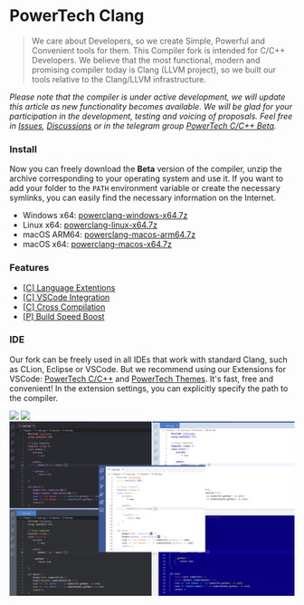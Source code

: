 # PowerTech Clang
>We care about Developers, so we create Simple, Powerful and Convenient tools for them. This Compiler fork is intended for C/C++ Developers. We believe that the most functional, modern and promising compiler today is Clang (LLVM project), so we built our tools relative to the Clang/LLVM infrastructure.

*Please note that the compiler is under active development, we will update this article as new functionality becomes available. We will be glad for your participation in the development, testing and voicing of proposals. Feel free in [Issues](https://github.com/powertech-center/clang/issues), [Discussions](https://github.com/powertech-center/clang/discussions) or in the telegram group [PowerTech C/C++ Beta](https://t.me/powercpp_beta).*

### Install
Now you can freely download the **Beta** version of the compiler, unzip the archive corresponding to your operating system and use it. If you want to add your folder to the `PATH` environment variable or create the necessary symlinks, you can easily find the necessary information on the Internet.
* Windows x64: [powerclang-windows-x64.7z](https://github.com/powertech-center/clang/raw/beta/data/beta/powerclang-windows-x64.7z)
* Linux x64: [powerclang-linux-x64.7z](https://github.com/powertech-center/clang/raw/beta/data/beta/powerclang-linux-x64.7z)
* macOS ARM64: [powerclang-macos-arm64.7z](https://github.com/powertech-center/clang/raw/beta/data/beta/powerclang-macos-arm64.7z)
* macOS x64: [powerclang-macos-x64.7z](https://github.com/powertech-center/clang/raw/beta/data/beta/powerclang-macos-x64.7z)

### Features
* [[C] Language Extentions](/doc/language-extentions.md)
* [[C] VSCode Integration](/doc/vscode-integration.md)
* [[C] Cross Compilation](/doc/cross-compilation.md)
* [[P] Build Speed Boost](/doc/build-speed-boost.md)

### IDE
Our fork can be freely used in all IDEs that work with standard Clang, such as CLion, Eclipse or VSCode. But we recommend using our Extensions for VSCode: [PowerTech C/C++](https://marketplace.visualstudio.com/items?itemName=PowerTech.powercpp) and [PowerTech Themes](https://marketplace.visualstudio.com/items?itemName=PowerTech.powerthemes). It's fast, free and convenient! In the extension settings, you can explicitly specify the path to the compiler.

![](https://github.com/powertech-center/vscode-cpp/raw/master/images/settings_path.png)
![](https://github.com/powertech-center/vscode-cpp/raw/master/images/quick-start.gif)
![](https://github.com/powertech-center/vscode-themes/raw/master/images/overview.png)